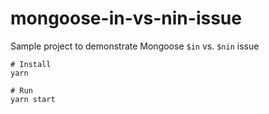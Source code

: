 # mongoose-in-vs-nin-issue
Sample project to demonstrate Mongoose `$in` vs. `$nin` issue

```
# Install
yarn

# Run
yarn start
```